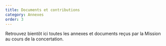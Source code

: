 ```yaml
---
title: Documents et contributions
category: Annexes
order: 3
---
```


Retrouvez bient&ocirc;t ici toutes les annexes et documents re&ccedil;us par la Mission au cours de la concertation.&nbsp;